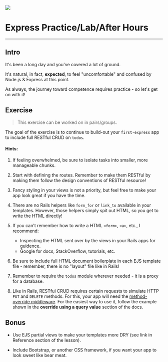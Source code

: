 ![](http://www.softwaresecured.com/wp-content/uploads/2015/04/express-js.jpg)

# Express Practice/Lab/After Hours
---

## Intro

It's been a long day and you've covered a lot of ground.

It's natural, in fact, **expected**, to feel "uncomfortable" and confused by Node.js & Express at this point.

As always, the journey toward competence requires practice - so let's get on with it!

## Exercise

>This exercise can be worked on in pairs/groups.

The goal of the exercise is to continue to build-out your `first-express` app to include full RESTful CRUD on `todos`.

#### Hints:

1. If feeling overwhelmed, be sure to isolate tasks into smaller, more manageable chunks.

2. Start with defining the routes. Remember to make them RESTful by making them follow the design conventions of RESTful resource!

3. Fancy styling in your views is not a priority, but feel free to make your app look great if you have the time.

4. There are no Rails helpers like `form_for` or `link_to` available in your templates. However, those helpers simply spit out HTML, so you get to write the HTML directly!

5. If you can't remember how to write a HTML `<form>`, `<a>`, etc., I recommend:
	- Inspecting the HTML sent over by the views in your Rails apps for guidence.
	- Google for docs, StackOverflow, tutorials, etc.

6. Be sure to include full HTML document boilerplate in each EJS template file - remember, there is no "layout" file like in Rails!

7. Remember to require the `todos` module wherever needed - it is a proxy for a database.

8. Like in Rails, RESTful CRUD requires certain requests to simulate HTTP `PUT` and `DELETE` methods. For this, your app will need the [method-override middleware](https://github.com/expressjs/method-override?_ga=1.86160592.957573653.1456704853). For the easiest way to use it, follow the example shown in the **override using a query value** section of the docs.

## Bonus

- Use EJS partial views to make your templates more DRY (see link in Reference section of the lesson).

- Include Bootstrap, or another CSS framework, if you want your app to look sweet like bear meat.

